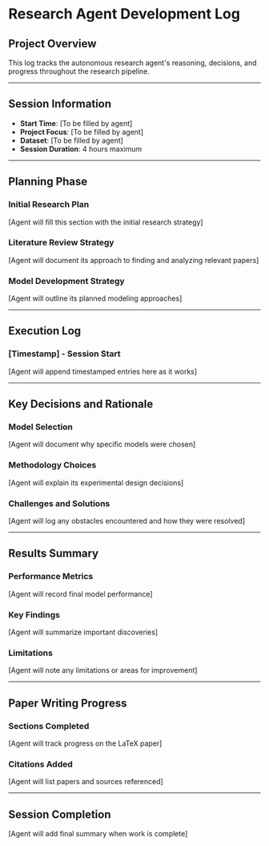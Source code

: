 # Research Agent Development Log

## Project Overview
This log tracks the autonomous research agent's reasoning, decisions, and progress throughout the research pipeline.

---

## Session Information
- **Start Time**: [To be filled by agent]
- **Project Focus**: [To be filled by agent]
- **Dataset**: [To be filled by agent]
- **Session Duration**: 4 hours maximum

---

## Planning Phase

### Initial Research Plan
[Agent will fill this section with the initial research strategy]

### Literature Review Strategy
[Agent will document its approach to finding and analyzing relevant papers]

### Model Development Strategy
[Agent will outline its planned modeling approaches]

---

## Execution Log

### [Timestamp] - Session Start
[Agent will append timestamped entries here as it works]

---

## Key Decisions and Rationale

### Model Selection
[Agent will document why specific models were chosen]

### Methodology Choices
[Agent will explain its experimental design decisions]

### Challenges and Solutions
[Agent will log any obstacles encountered and how they were resolved]

---

## Results Summary

### Performance Metrics
[Agent will record final model performance]

### Key Findings
[Agent will summarize important discoveries]

### Limitations
[Agent will note any limitations or areas for improvement]

---

## Paper Writing Progress

### Sections Completed
[Agent will track progress on the LaTeX paper]

### Citations Added
[Agent will list papers and sources referenced]

---

## Session Completion
[Agent will add final summary when work is complete] 